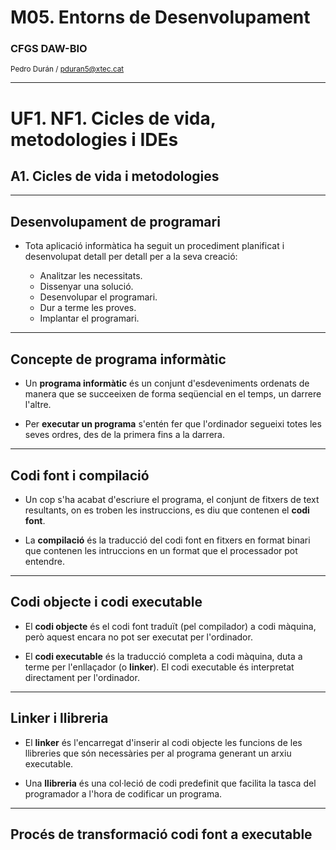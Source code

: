 <!-- .slide: class="intro" -->
# M05. Entorns de Desenvolupament 
### CFGS DAW-BIO
<small>Pedro Durán / <pduran5@xtec.cat></small>

---

# UF1. NF1. Cicles de vida, metodologies i IDEs
## A1. Cicles de vida i metodologies

---

## Desenvolupament de programari

*   Tota aplicació informàtica ha seguit un procediment planificat i desenvolupat detall per detall per a la seva creació:

    *   Analitzar les necessitats.
    *   Dissenyar una solució.
    *   Desenvolupar el programari.
    *   Dur a terme les proves.
    *   Implantar el programari.

---

## Concepte de programa informàtic

*   Un **programa informàtic** és un conjunt d'esdeveniments ordenats de manera que se succeeixen de forma seqüencial en el temps, un darrere l'altre.

*   Per **executar un programa** s'entén fer que l'ordinador segueixi totes les seves ordres, des de la primera fins a la darrera.

---

## Codi font i compilació

* Un cop s'ha acabat d'escriure el programa, el conjunt de fitxers de text resultants, on es troben les instruccions, es diu que contenen el **codi font**.

* La **compilació** és la traducció del codi font en fitxers en format binari que contenen les intruccions en un format que el processador pot entendre.

---

## Codi objecte i codi executable

* El **codi objecte** és el codi font traduït (pel compilador) a codi màquina, però aquest encara no pot ser executat per l'ordinador.

* El **codi executable** és la traducció completa a codi màquina, duta a terme per l'enllaçador (o **linker**). El codi executable és interpretat directament per l'ordinador.

---

## Linker i llibreria

* El **linker** és l'encarregat d'inserir al codi objecte les funcions de les llibreries que són necessàries per al programa generant un arxiu executable.

* Una **llibreria** és una col·leció de codi predefinit que facilita la tasca del programador a l'hora de codificar un programa.

---

## Procés de transformació codi font a executable

[](/img/ic10m05u1_01.png)